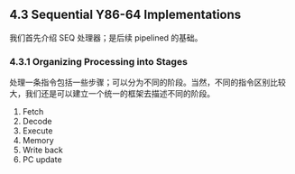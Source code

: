 ## 4.3 Sequential Y86-64 Implementations
我们首先介绍 SEQ 处理器；是后续 pipelined 的基础。

### 4.3.1 Organizing Processing into Stages
处理一条指令包括一些步骤；可以分为不同的阶段。当然，不同的指令区别比较大，我们还是可以建立一个统一的框架去描述不同的阶段。

1. Fetch
2. Decode
3. Execute
4. Memory
5. Write back
6. PC update